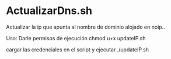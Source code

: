 # ActualizarDns.sh
Actualizar la ip que apunta al nombre de dominio alojado en noip..

Uso:
Darle permisos de ejecución
chmod u+x updateIP.sh

cargar las credenciales en el script y ejecutar
./updateIP.sh
